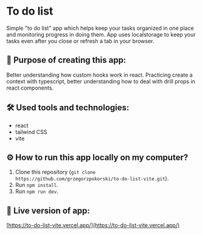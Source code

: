 # To do list

Simple "to do list" app which helps keep your tasks organized in one place and monitoring progress in doing them. App uses localstorage to keep your tasks even after you close or refresh a tab in your browser.

## 📍 Purpose of creating this app:

Better understanding how custom hooks work in react. Practicing create a context with typescript, better understanding how to deal with drill props in react components.

## 🛠️ Used tools and technologies:

- react
- tailwind CSS
- vite

## ⚙️ How to run this app locally on my computer?

1. Clone this repository (`git clone https://github.com/grzegorzpokorski/to-do-list-vite.git`).
2. Run `npm install`.
3. Run `npm run dev`.

## 🔗 Live version of app:

[https://to-do-list-vite.vercel.app/](https://to-do-list-vite.vercel.app/)
